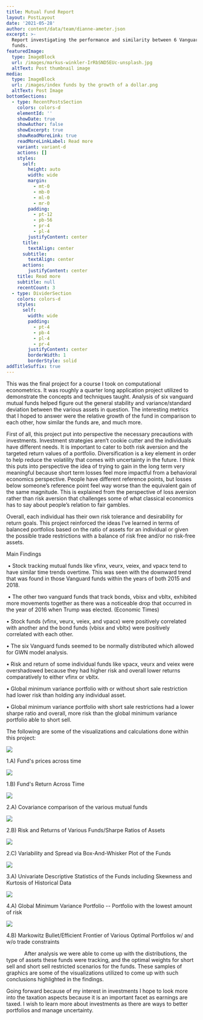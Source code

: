 ```yaml
---
title: Mutual Fund Report
layout: PostLayout
date: '2021-05-28'
author: content/data/team/dianne-ameter.json
excerpt: >-
  Report investigating the performance and similarity between 6 Vanguard Mutual
  funds.
featuredImage:
  type: ImageBlock
  url: /images/markus-winkler-IrRbSND5EUc-unsplash.jpg
  altText: Post thumbnail image
media:
  type: ImageBlock
  url: /images/index funds by the growth of a dollar.png
  altText: Post Image
bottomSections:
  - type: RecentPostsSection
    colors: colors-d
    elementId: ''
    showDate: true
    showAuthor: false
    showExcerpt: true
    showReadMoreLink: true
    readMoreLinkLabel: Read more
    variant: variant-d
    actions: []
    styles:
      self:
        height: auto
        width: wide
        margin:
          - mt-0
          - mb-0
          - ml-0
          - mr-0
        padding:
          - pt-12
          - pb-56
          - pr-4
          - pl-4
        justifyContent: center
      title:
        textAlign: center
      subtitle:
        textAlign: center
      actions:
        justifyContent: center
    title: Read more
    subtitle: null
    recentCount: 3
  - type: DividerSection
    colors: colors-d
    styles:
      self:
        width: wide
        padding:
          - pt-4
          - pb-4
          - pl-4
          - pr-4
        justifyContent: center
        borderWidth: 1
        borderStyle: solid
addTitleSuffix: true
---
```

This was the final project for a course I took on computational econometrics. It was roughly a quarter long application project utilized to demonstrate the concepts and techniques taught. Analysis of six vanguard mutual funds helped figure out the general stability and variance/standard deviation between the various assets in question. The interesting metrics that I hoped to answer were the relative growth of the fund in comparison to each other, how similar the funds are, and much more.

First of all, this project put into perspective the necessary precautions with investments. Investment strategies aren’t cookie cutter and the individuals have different needs. It is important to cater to both risk aversion and the targeted return values of a portfolio. Diversification is a key element in order to help reduce the volatility that comes with uncertainty in the future. I think this puts into perspective the idea of trying to gain in the long term very meaningful because short term losses feel more impactful from a behavioral economics perspective. People have different reference points, but losses below someone’s reference point feel way worse than the equivalent gain of the same magnitude. This is explained from the perspective of loss aversion rather than risk aversion that challenges some of what classical economics has to say about people’s relation to fair gambles.  

Overall, each individual has their own risk tolerance and desirability for return goals. This project reinforced the ideas I’ve learned in terms of balanced portfolios based on the ratio of assets for an individual or given the possible trade restrictions with a balance of risk free and/or no risk-free assets.

Main Findings

 • Stock tracking mutual funds like vfinx, veurx, veiex, and vpacx tend to have similar time trends overtime. This was seen with the downward trend that was found in those Vanguard funds within the years of both 2015 and 2018.

 • The other two vanguard funds that track bonds, vbisx and vbltx, exhibited more movements together as there was a noticeable drop that occurred in the year of 2016 when Trump was elected. (Economic Times)

• Stock funds (vfinx, veurx, veiex, and vpacx) were positively correlated with another and the bond funds (vbisx and vbltx) were positively correlated with each other.

• The six Vanguard funds seemed to be normally distributed which allowed for GWN model analysis.

• Risk and return of some individual funds like vpacx, veurx and veiex were overshadowed because they had higher risk and overall lower returns comparatively to either vfinx or vbltx.

• Global minimum variance portfolio with or without short sale restriction had lower risk than holding any individual asset.

• Global minimum variance portfolio with short sale restrictions had a lower sharpe ratio and overall, more risk than the global minimum variance portfolio able to short sell.    

The following are some of the visualizations and calculations done within this project:

![](/images/fundprices.png)

1.A) Fund's prices across time

![](/images/fundreturns.png)

1.B) Fund's Return Across Time

![](/images/covariance%20comparison.png)

2.A) Covariance comparison of the various mutual funds

![](/images/risk%20and%20return%20sharpe%20ratio.png)

2.B) Risk and Returns of Various Funds/Sharpe Ratios of Assets

![](/images/returnsboxnwhisker-fc71221f.png)

2.C) Variability and Spread via Box-And-Whisker Plot of the Funds

![](/images/univariate%20descriptive%20statistics.png)

3.A) Univariate Descriptive Statistics of the Funds including Skewness and Kurtosis of Historical Data

![](/images/gmvNoSS.png)

4.A) Global Minimum Variance Portfolio -- Portfolio with the lowest amount of risk

![](/images/efficientfrontierMarkowitzbullet.png)

4.B) Markowitz Bullet/Efficient Frontier of Various Optimal Portfolios w/ and w/o trade constraints

           	After analysis we were able to come up with the distributions, the type of assets these funds were tracking, and the optimal weights for short sell and short sell restricted scenarios for the funds. These samples of graphics are some of the visualizations utilized to come up with such conclusions highlighted in the findings.

Going forward because of my interest in investments I hope to look more into the taxation aspects because it is an important facet as earnings are taxed. I wish to learn more about investments as there are ways to better portfolios and manage uncertainty.
